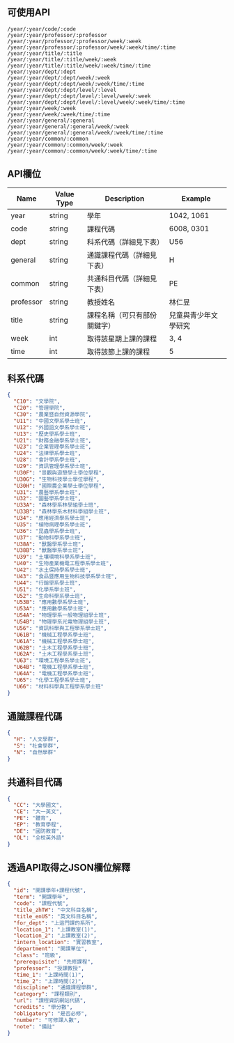 ## 可使用API
```
/year/:year/code/:code
/year/:year/professor/:professor
/year/:year/professor/:professor/week/:week
/year/:year/professor/:professor/week/:week/time/:time
/year/:year/title/:title
/year/:year/title/:title/week/:week
/year/:year/title/:title/week/:week/time/:time
/year/:year/dept/:dept
/year/:year/dept/:dept/week/:week
/year/:year/dept/:dept/week/:week/time/:time
/year/:year/dept/:dept/level/:level
/year/:year/dept/:dept/level/:level/week/:week
/year/:year/dept/:dept/level/:level/week/:week/time/:time
/year/:year/week/:week
/year/:year/week/:week/time/:time
/year/:year/general/:general
/year/:year/general/:general/week/:week
/year/:year/general/:general/week/:week/time/:time
/year/:year/common/:common
/year/:year/common/:common/week/:week
/year/:year/common/:common/week/:week/time/:time
```

## API欄位
| Name | Value Type | Description | Example |
| --- | --- | --- | --- |
| year | string | 學年 | 1042, 1061 |
| code | string | 課程代碼 | 6008, 0301 |
| dept | string | 科系代碼（詳細見下表） | U56 |
| general | string | 通識課程代碼（詳細見下表） | H |
| common | string | 共通科目代碼（詳細見下表） | PE |
| professor | string | 教授姓名 | 林仁昱 |
| title | string | 課程名稱（可只有部份關鍵字） | 兒童與青少年文學研究 |
| week | int | 取得該星期上課的課程 |3, 4 |
| time | int | 取得該節上課的課程 | 5 |

## 科系代碼
```json
{
  "C10": "文學院",
  "C20": "管理學院",
  "C30": "農業暨自然資源學院",
  "U11": "中國文學系學士班",
  "U12": "外國語文學系學士班",
  "U13": "歷史學系學士班",
  "U21": "財務金融學系學士班",
  "U23": "企業管理學系學士班",
  "U24": "法律學系學士班",
  "U28": "會計學系學士班",
  "U29": "資訊管理學系學士班",
  "U30F": "景觀與遊憩學士學位學程",
  "U30G": "生物科技學士學位學程",
  "U30H": "國際農企業學士學位學程",
  "U31": "農藝學系學士班",
  "U32": "園藝學系學士班",
  "U33A": "森林學系林學組學士班",
  "U33B": "森林學系木材科學組學士班",
  "U34": "應用經濟學系學士班",
  "U35": "植物病理學系學士班",
  "U36": "昆蟲學系學士班",
  "U37": "動物科學系學士班",
  "U38A": "獸醫學系學士班",
  "U38B": "獸醫學系學士班",
  "U39": "土壤環境科學系學士班",
  "U40": "生物產業機電工程學系學士班",
  "U42": "水土保持學系學士班",
  "U43": "食品暨應用生物科技學系學士班",
  "U44": "行銷學系學士班",
  "U51": "化學系學士班",
  "U52": "生命科學系學士班",
  "U53B": "應用數學系學士班",
  "U53A": "應用數學系學士班",
  "U54A": "物理學系一般物理組學士班",
  "U54B": "物理學系光電物理組學士班",
  "U56": "資訊科學與工程學系學士班",
  "U61B": "機械工程學系學士班",
  "U61A": "機械工程學系學士班",
  "U62B": "土木工程學系學士班",
  "U62A": "土木工程學系學士班",
  "U63": "環境工程學系學士班",
  "U64B": "電機工程學系學士班",
  "U64A": "電機工程學系學士班",
  "U65": "化學工程學系學士班",
  "U66": "材料科學與工程學系學士班"
}
```

## 通識課程代碼
```json
{
  "H": "人文學群",
  "S": "社會學群",
  "N": "自然學群"
}
```

## 共通科目代碼
```json
{
  "CC": "大學國文",
  "CE": "大一英文",
  "PE": "體育",
  "EP": "教育學程",
  "DE": "國防教育",
  "OL": "全校英外語"
}
```

## 透過API取得之JSON欄位解釋
```json
{
  "id": "開課學年+課程代號",
  "term": "開課學年",
  "code": "課程代號",
  "title_zhTW": "中文科目名稱",
  "title_enUS": "英文科目名稱",
  "for_dept": "上這門課的系所",
  "location_1": "上課教室(1)",
  "location_2": "上課教室(2)",
  "intern_location": "實習教室",
  "department": "開課單位",
  "class": "班級",
  "prerequisite": "先修課程",
  "professor": "授課教授",
  "time_1": "上課時間(1)",
  "time_2": "上課時間(2)",
  "discipline": "通識課程學群",
  "category": "課程類別",
  "url": "課程資訊網站代碼",
  "credits": "學分數",
  "obligatory": "是否必修",
  "number": "可修課人數",
  "note": "備註"
}
```